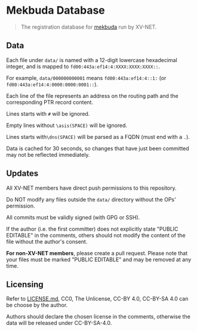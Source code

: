 # Mekbuda Database

> The registration database for [mekbuda](https://codeberg.org/xvnet/mekbuda) run by XV-NET.

## Data

Each file under `data/` is named with a 12-digit lowercase hexadecimal integer, and is mapped to `fd00:443a:ef14:4:XXXX:XXXX:XXXX::`.

For example, `data/000000000001` means `fd00:443a:ef14:4::1:` (or `fd00:443a:ef14:4:0000:0000:0001::`).

Each line of the file represents an address on the routing path and the corresponding PTR record content.

Lines starts with `#` will be ignored.

Empty lines without `\asis(SPACE)` will be ignored.

Lines starts with`\dns(SPACE)` will be parsed as a FQDN (must end with a `.`).

Data is cached for 30 seconds, so changes that have just been committed may not be reflected immediately.

## Updates

All XV-NET members have direct push permissions to this repository.

Do NOT modify any files outside the `data/` directory without the OPs' permission.

All commits must be validly signed (with GPG or SSH).

If the author (i.e. the first committer) does not explicitly state "PUBLIC EDITABLE" in the comments, others should not modify the content of the file without the author's consent.

**For non-XV-NET members**, please create a pull request. Please note that your files must be marked "PUBLIC EDITABLE" and may be removed at any time.

## Licensing

Refer to [LICENSE.md](https://codeberg.org/xvnet/mekbuda-db/src/branch/main/LICENSE.md), CC0, The Unlicense, CC-BY 4.0, CC-BY-SA 4.0 can be choose by the author.

Authors should declare the chosen license in the comments, otherwise the data will be released under CC-BY-SA-4.0.
